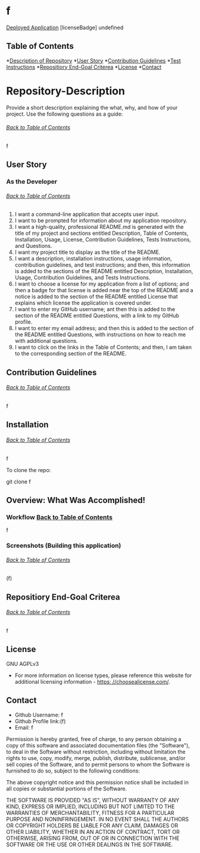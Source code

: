 # f

[Deployed Application](f)
[licenseBadge] undefined

## Table of Contents
*[Description of Repository](#Repository-Description)
*[User Story](#User%20Story)
*[Contribution Guidelines](#Contribution%20Guidelines)
*[Test Instructions](#test)
*[Repositiory End-Goal Criterea](#endgoal)
*[License](#license)
*[Contact](#Contact)
    
 # Repository-Description
Provide a short description explaining the what, why, and how of your project. Use the following questions as a guide:
###### [Back to Table of Contents](#Table-of-Contents)
f
    
## User Story
### As the Developer
###### [Back to Table of Contents](#Table-of-Contents)
1.   I want a command-line application that accepts user input.
2.   I want to be prompted for information about my application repository.
3.   I want a high-quality, professional README.md is generated with the title of my project and sections entitled Description, Table of Contents, Installation, Usage, License, Contribution Guidelines, Tests Instructions, and Questions.
4.   I want my project title to display as the title of the README.
5.   I want a description, installation instructions, usage information, contribution guidelines, and test instructions; and then, this information is added to the sections of the README entitled Description, Installation, Usage, Contribution Guidelines, and Tests Instructions.
6.   I want to choose a license for my application from a list of options; and then a badge for that license is added near the top of the README and a notice is added to the section of the README entitled License that explains which license the application is covered under.  
7.   I want to enter my GitHub username; ant then this is added to the section of the README entitled Questions, with a link to my GitHub profile.
8.   I want to enter my email address; and then this is added to the section of the README entitled Questions, with instructions on how to reach me with additional questions.
9.   I want to click on the links in the Table of Contents; and then, I am taken to the corresponding section of the README.

## Contribution Guidelines
###### [Back to Table of Contents](#Table-of-Contents)
f

## Installation
###### [Back to Table of Contents](#Table-of-Contents)
f

To clone the repo:
  
git clone f

## Overview: What Was Accomplished!
### Workflow [Back to Table of Contents](#Table-of-Contents)
f

### Screenshots (Building this application)
###### [Back to Table of Contents](#Table-of-Contents)
(f)
    

## Repositiory End-Goal Criterea
###### [Back to Table of Contents](#Table-of-Contents)
f
    
## License
GNU AGPLv3
* For more information on license types, please reference this website
for additional licensing information - [https: //choosealicense.com/](https://choosealicense.com/).

    
## Contact
* Github Username: f
* Github Profile link:(f)
* Email: f

Permission is hereby granted, free of charge, to any person obtaining a copy of this software and associated documentation files (the "Software"), to deal in the Software without restriction, including without limitation the rights to use, copy, modify, merge, publish, distribute, sublicense, and/or sell copies of the Software, and to permit persons to whom the Software is furnished to do so, subject to the following conditions:

The above copyright notice and this permission notice shall be included in all copies or substantial portions of the Software.

THE SOFTWARE IS PROVIDED "AS IS", WITHOUT WARRANTY OF ANY KIND, EXPRESS OR IMPLIED, INCLUDING BUT NOT LIMITED TO THE WARRANTIES OF MERCHANTABILITY, FITNESS FOR A PARTICULAR PURPOSE AND NONINFRINGEMENT. IN NO EVENT SHALL THE AUTHORS OR COPYRIGHT HOLDERS BE LIABLE FOR ANY CLAIM, DAMAGES OR OTHER LIABILITY, WHETHER IN AN ACTION OF CONTRACT, TORT OR OTHERWISE, ARISING FROM, OUT OF OR IN CONNECTION WITH THE SOFTWARE OR THE USE OR OTHER DEALINGS IN THE SOFTWARE.